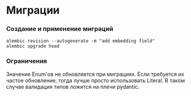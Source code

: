 # Миграции

### Создание и применение миграций
```
alembic revision --autogenerate -m "add embedding field"
alembic upgrade head
```


### Ограничения
Значение Enum'ов не обновляется при миграциях. Если требуется их частое обновление, тогда лучше просто использовать Literal. В таком случае валидация типов ложится на плечи pydantic.
